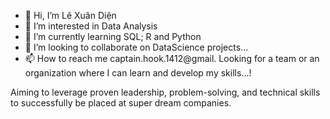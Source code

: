 - 👋 Hi, I’m Lê Xuân Diện
- 👀 I’m interested in Data Analysis
- 🌱 I’m currently learning SQL; R and Python
- 💞️ I’m looking to collaborate on DataScience projects...
- 📫 How to reach me captain.hook.1412@gmail.
Looking for a team or an organization where I can learn and develop my skills...!

Aiming to leverage proven leadership, problem-solving, and technical skills to successfully be placed at super dream 
companies. 
<!---
lexuandien/lexuandien is a ✨ special ✨ repository because its `README.md` (this file) appears on your GitHub profile.
You can click the Preview link to take a look at your changes.
--->
